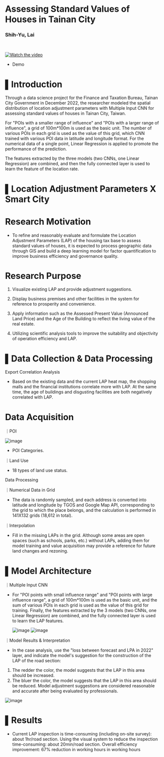 # Assessing Standard Values of Houses in Tainan City
### Shih-Yu, Lai

<br>

 [![Watch the video](https://img.youtube.com/vi/qzQPh8ecuPs/maxresdefault.jpg)](https://youtu.be/qzQPh8ecuPs)
 
   * Demo

# ▌Introduction

Through a data science project for the Finance and Taxation Bureau, Tainan City Government in December 2022, the researcher modeled the spatial distribution of location adjustment parameters with Multiple Input CNN for assessing standard values of houses in Tainan City, Taiwan.

For "POIs with a smaller range of influence" and "POIs with a larger range of influence", a grid of 100m*100m is used as the basic unit. The number of various POIs in each grid is used as the value of this grid, which CNN trained with various POI data in latitude and longitude format. For the numerical data of a single point, Linear Regression is applied to promote the performance of the prediction.

The features extracted by the three models (two CNNs, one Linear Regression) are combined, and then the fully connected layer is used to learn the feature of the location rate.

# ▌Location Adjustment Parameters X Smart City

# Research Motivation
- To refine and reasonably evaluate and formulate the Location Adjustment Parameters (LAP) of the housing tax base to assess standard values of houses, it is expected to process geographic data through GIS and build a deep learning model for factor quantification to improve business efficiency and governance quality.

# Research Purpose

   1. Visualize existing LAP and provide adjustment suggestions.

   2. Display business premises and other facilities in the system for reference to prosperity and convenience.

   3. Apply information such as the Assessed Present Value (Announced Land Price) and the Age of the Building to reflect the living value of the real estate.

   4. Utilizing scientific analysis tools to improve the suitability and objectivity of operation efficiency and LAP.

# ▌Data Collection & Data Processing

Export Correlation Analysis
- Based on the existing data and the current LAP heat map, the shopping malls and  the financial institutions correlate more with LAP. At the same time, the age of buildings and disgusting facilities are both negatively correlated with LAP.

# Data Acquisition

｜POI 

  ![image](POI.png)   
  
 - POI Categories.

｜Land Use

- 18 types of land use status.

Data Processing

｜Numerical Data in Grid

- The data is randomly sampled, and each address is converted into latitude and longitude by TGOS and Google Map API, corresponding to the grid to which the place belongs, and the calculation is performed in 141X132 grids (18,612 in total).

｜Interpolation

- Fill in the missing LAPs in the grid. Although some areas are open spaces (such as schools, parks, etc.) without LAPs, adding them for model training and value acquisition may provide a reference for future land changes and rezoning.

# ▌Model Architecture

｜Multiple Input CNN

- For "POI points with small influence range" and "POI points with large influence range", a grid of 100m*100m is used as the basic unit, and the sum of various POIs in each grid is used as the value of this grid for training.
Finally, the features extracted by the 3 models (two CNNs, one Linear Regression) are combined, and the fully connected layer is used to learn the LAP features.

  ![image](Different_Data_Types.png) 
  ![image](Different_Visible_Area_Sizes.png) 

｜Model Results & Interpretation

- In the case analysis, use the "loss between forecast and LPA in 2022" layer, and indicate the model's suggestion for the construction of the LAP of the road section:
1. The redder the color, the model suggests that the LAP in this area should be increased.
2. The bluer the color, the model suggests that the LAP in this area should be reduced.
Model adjustment suggestions are considered reasonable and accurate after being evaluated by professionals.

  ![image](Model_Architecture.png) 

# ▌Results

- Current LAP inspection is time-consuming (including on-site survey): about 1hr/road section.
Using the visual system to reduce the inspection time-consuming: about 20min/road section.
Overall efficiency improvement: 
67% reduction in working hours in working hours
